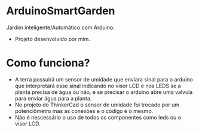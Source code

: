 # ArduinoSmartGarden
Jardim inteligente/Automático com Arduino.
- Projeto desenvolvido por mim.
# Como funciona?
- A terra possuirá um sensor de umidade que enviara sinal para o arduino que interpretará esse sinal indicando no visor LCD e nos LEDS se a planta precisa de água ou não, e se precisar o arduino abre uma valvula para enviar água para a planta.
- No projeto do ThinkerCad o sensor de umidade foi trocado por um potenciômetro mas as conexões e o código é o mesmo.
- Não é nescessário o uso de todos os componentes como leds ou o visor LCD.
